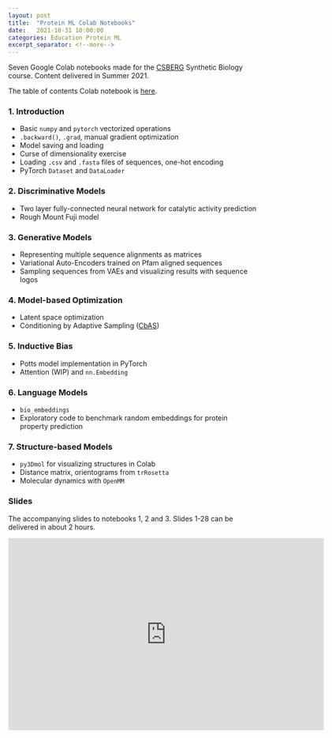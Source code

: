 ```yaml
---
layout: post
title:  "Protein ML Colab Notebooks"
date:   2021-10-31 10:00:00
categories: Education Protein ML
excerpt_separator: <!--more-->
---
```


Seven Google Colab notebooks made for the [CSBERG](https://csberg.org/) Synthetic Biology course. Content delivered in Summer 2021.

<!--more-->

The table of contents Colab notebook is [here](https://colab.research.google.com/drive/1nH5Zjk2dGBfyZ9yYCIo_ly2sixzc-4IM?usp=sharing).

### 1. Introduction

 - Basic `numpy` and `pytorch` vectorized operations
 - `.backward()`, `.grad`, manual gradient optimization
 - Model saving and loading
 - Curse of dimensionality exercise
 - Loading `.csv` and `.fasta` files of sequences, one-hot encoding
 - PyTorch `Dataset` and `DataLoader`

<script src="https://gist.github.com/tianyu-lu/faf802a58b996061034fcf08f28d1502.js"></script>

### 2. Discriminative Models

 - Two layer fully-connected neural network for catalytic activity prediction
 - Rough Mount Fuji model

<script src="https://gist.github.com/tianyu-lu/4e445cef3262055dca5422bc9cc60cff.js"></script>

### 3. Generative Models

 - Representing multiple sequence alignments as matrices
 - Variational Auto-Encoders trained on Pfam aligned sequences
 - Sampling sequences from VAEs and visualizing results with sequence logos

<script src="https://gist.github.com/tianyu-lu/d7043fa72ad0bbfa2675ad862baefcc0.js"></script>

### 4. Model-based Optimization

 - Latent space optimization
 - Conditioning by Adaptive Sampling ([CbAS](https://arxiv.org/abs/1901.10060))

<script src="https://gist.github.com/tianyu-lu/5f09a0c17f2f6fa87bda000c6e2ebf7b.js"></script>

### 5. Inductive Bias

 - Potts model implementation in PyTorch
 - Attention (WIP) and `nn.Embedding`

<script src="https://gist.github.com/tianyu-lu/a3c84f549b52fe01587c254869e10560.js"></script>

### 6. Language Models

 - `bio_embeddings`
 - Exploratory code to benchmark random embeddings for protein property prediction

<script src="https://gist.github.com/tianyu-lu/0ae826307a7af88665a797f0d3cc05ef.js"></script>

### 7. Structure-based Models

 - `py3Dmol` for visualizing structures in Colab
 - Distance matrix, orientograms from `trRosetta`
 - Molecular dynamics with `OpenMM`

<script src="https://gist.github.com/tianyu-lu/c34dade1ed377b728b092bf92905f0e3.js"></script>

### Slides

The accompanying slides to notebooks 1, 2 and 3. Slides 1-28 can be delivered in about 2 hours.

<iframe src="https://docs.google.com/presentation/d/e/2PACX-1vTUeqZVRnV9ve020al6VjNDBohMKk_gsFKEagjnYmsUVYFOSnELRpcryHdu0ngX_w/embed?start=false&loop=false&delayms=3000" frameborder="0" width="640" height="389" allowfullscreen="true" mozallowfullscreen="true" webkitallowfullscreen="true"></iframe>